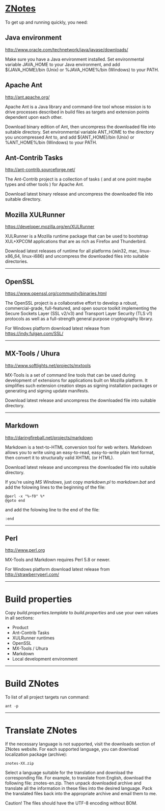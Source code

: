 [ZNotes](http://znotes.net/)
==================================

To get up and running quickly, you need:

Java environment
----------------
<http://www.oracle.com/technetwork/java/javase/downloads/>

Make sure you have a Java environment installed. Set environmental variable JAVA\_HOME to your Java environment, and add ${JAVA\_HOME}/bin (Unix) or %JAVA\_HOME%/bin (Windows) to your PATH.

Apache Ant
----------
<http://ant.apache.org/>

Apache Ant is a Java library and command-line tool whose mission is to drive processes described in build files as targets and extension points dependent upon each other.

Download binary edition of Ant, then uncompress the downloaded file into
suitable directory. Set environmental variable ANT\_HOME to the directory
you uncompressed Ant to, and add ${ANT\_HOME}/bin (Unix) or
%ANT\_HOME%/bin (Windows) to your PATH.

Ant-Contrib Tasks
-----------------
<http://ant-contrib.sourceforge.net/>

The Ant-Contrib project is a collection of tasks ( and at one point maybe types and other tools ) for Apache Ant.

Download latest binary release and uncompress the downloaded file into suitable directory.

Mozilla XULRunner
-----------------
<https://developer.mozilla.org/en/XULRunner>

XULRunner is a Mozilla runtime package that can be used to bootstrap XUL+XPCOM applications that are as rich as Firefox and Thunderbird.

Download latest releases of runtime for all platforms (win32, mac, linux-x86_64, linux-i686) and uncompress the downloaded files into suitable directories.

* * *

OpenSSL
-------
<https://www.openssl.org/community/binaries.html>

The OpenSSL project is a collaborative effort to develop a robust, commercial-grade, full-featured, and open source toolkit implementing the Secure Sockets Layer (SSL v2/v3) and Transport Layer Security (TLS v1) protocols as well as a full-strength general purpose cryptography library.

For Windows platform download latest release from <https://indy.fulgan.com/SSL/>

* * *

MX-Tools / Uhura
----------------
<http://www.softlights.net/projects/mxtools>

MX-Tools is a set of command line tools that can be used during development of extensions for applications built on Mozilla platform. It simplifies such extension creation steps as signing installation packages or generating and signing update manifests.

Download latest release and uncompress the downloaded file into suitable directory.

* * *

Markdown
----------------
<http://daringfireball.net/projects/markdown>

Markdown is a text-to-HTML conversion tool for web writers. Markdown allows you to write using an easy-to-read, easy-to-write plain text format, then convert it to structurally valid XHTML (or HTML).

Download latest release and uncompress the downloaded file into suitable directory.

If you're using *MS Windows*, just copy *markdown.pl* to *markdown.bat* and add the folowing lines to the beginning of the file:

    @perl -x "%~f0" %*
    @goto end

and add the folowing line to the end of the file:

    :end

* * *

Perl
----
<http://www.perl.org>

MX-Tools and Markdown requires Perl 5.8 or newer.

For Windows platform download latest release from <http://strawberryperl.com/>


* * *

Build properties
================

Copy *build.properties.template* to *build.properties* and use your own values in all sections:

* Product
* Ant-Contrib Tasks
* XULRunner runtimes
* OpenSSL
* MX-Tools / Uhura
* Markdown
* Local development environment

* * *

Build ZNotes
============

To list of all project targets run command:

    ant -p

* * *

Translate ZNotes
================

If the necessary language is not supported, visit the downloads section of ZNotes website. For each supported language, you can download localization package (archive):

    znotes-XX.zip

Select a language suitable for the translation and download the corresponding file. For example, to translate from English, download the following file: znotes-en.zip. Then unpack downloaded archive and translate all the information in these files into the desired language. Pack the translated files back into the appropriate archive and email them to me.

Caution! The files should have the UTF-8 encoding without BOM.
